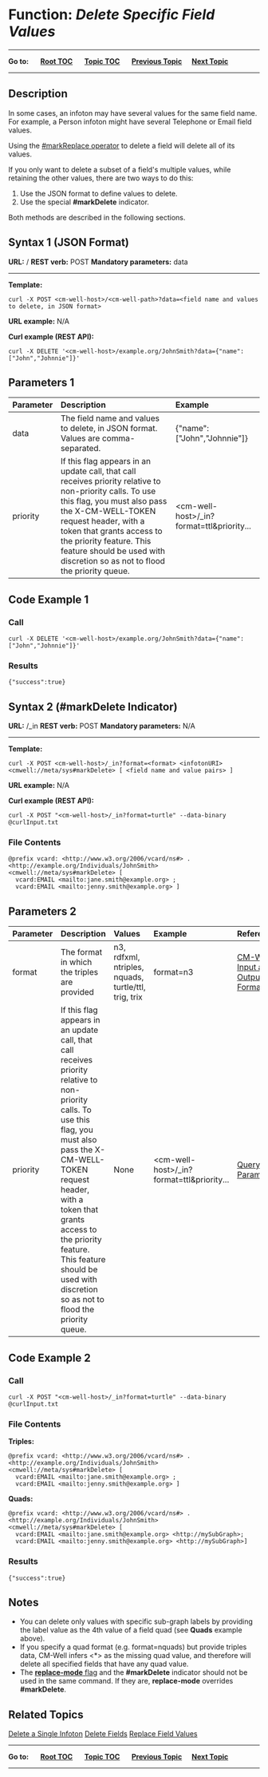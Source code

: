 # Function: *Delete Specific Field Values* #

----

**Go to:** &nbsp;&nbsp;&nbsp;&nbsp; [**Root TOC**](CM-Well.RootTOC.md) &nbsp;&nbsp;&nbsp;&nbsp; [**Topic TOC**](API.TOC.md) &nbsp;&nbsp;&nbsp;&nbsp; [**Previous Topic**](API.Update.DeleteFields.md)&nbsp;&nbsp;&nbsp;&nbsp; [**Next Topic**](API.Update.AddInfotonsAndFieldsToSubGraph.md)  

----

## Description ##

In some cases, an infoton may have several values for the same field name. For example, a Person infoton might have several Telephone or Email field values.

Using the [#markReplace operator](API.Update.DeleteFields.md) to delete a field will delete all of its values. 

If you only want to delete a subset of a field's multiple values, while retaining the other values, there are two ways to do this: 

1. Use the JSON format to define values to delete.
2. Use the special **#markDelete** indicator.

Both methods are described in the following sections.

## Syntax 1 (JSON Format) ##

**URL:** <cm-well-host>/<cm-well-path>
**REST verb:** POST
**Mandatory parameters:** data

----------

**Template:**

    curl -X POST <cm-well-host>/<cm-well-path>?data=<field name and values to delete, in JSON format>

**URL example:** N/A

**Curl example (REST API):**

    curl -X DELETE '<cm-well-host>/example.org/JohnSmith?data={"name":["John","Johnnie"]}'
    
## Parameters 1 ##

Parameter | Description  | Example
:----------|:------------|:-------
data | The field name and values to delete, in JSON format. Values are comma-separated. | {"name":["John","Johnnie"]} 
priority | If this flag appears in an update call, that call receives priority relative to non-priority calls. To use this flag, you must also pass the X-CM-WELL-TOKEN request header, with a token that grants access to the priority feature. This feature should be used with discretion so as not to flood the priority queue. | \<cm-well-host\>/_in?format=ttl&priority...

## Code Example 1 ##

### Call ###

    curl -X DELETE '<cm-well-host>/example.org/JohnSmith?data={"name":["John","Johnnie"]}'

### Results ###

    {"success":true}

## Syntax 2 (#markDelete Indicator) ##

**URL:** <CMWellHost>/_in
**REST verb:** POST
**Mandatory parameters:** N/A

----------

**Template:**

    curl -X POST <cm-well-host>/_in?format=<format> <infotonURI> <cmwell://meta/sys#markDelete> [ <field name and value pairs> ]

**URL example:** N/A

**Curl example (REST API):**

    curl -X POST "<cm-well-host>/_in?format=turtle" --data-binary @curlInput.txt

### File Contents ###
    @prefix vcard: <http://www.w3.org/2006/vcard/ns#> .
    <http://example.org/Individuals/JohnSmith>
    <cmwell://meta/sys#markDelete> [
      vcard:EMAIL <mailto:jane.smith@example.org> ;
      vcard:EMAIL <mailto:jenny.smith@example.org> ]
    
## Parameters 2 ##

Parameter | Description | Values | Example | Reference
:----------|:-------------|:--------|:---------|:----------
format | The format in which the triples are provided | n3, rdfxml, ntriples, nquads, turtle/ttl, trig, trix | format=n3 | [CM-Well Input and Output Formats](API.InputAndOutputFormats.md)
priority | If this flag appears in an update call, that call receives priority relative to non-priority calls. To use this flag, you must also pass the X-CM-WELL-TOKEN request header, with a token that grants access to the priority feature. This feature should be used with discretion so as not to flood the priority queue. | None | \<cm-well-host\>/_in?format=ttl&priority... | [Query Parameters](API.QueryParameters.md)


## Code Example 2 ##

### Call ###

    curl -X POST "<cm-well-host>/_in?format=turtle" --data-binary @curlInput.txt

### File Contents ###

**Triples:**

    @prefix vcard: <http://www.w3.org/2006/vcard/ns#> .
    <http://example.org/Individuals/JohnSmith>
    <cmwell://meta/sys#markDelete> [
      vcard:EMAIL <mailto:jane.smith@example.org> ;
      vcard:EMAIL <mailto:jenny.smith@example.org> ]

**Quads:**

    @prefix vcard: <http://www.w3.org/2006/vcard/ns#> .
    <http://example.org/Individuals/JohnSmith>
    <cmwell://meta/sys#markDelete> [
      vcard:EMAIL <mailto:jane.smith@example.org> <http://mySubGraph>;
      vcard:EMAIL <mailto:jenny.smith@example.org> <http://mySubGraph>]

### Results ###

    {"success":true}

## Notes ##
* You can delete only values with specific sub-graph labels by providing the label value as the 4th value of a field quad (see **Quads** example above).
* If you specify a quad format (e.g. format=nquads) but provide triples data, CM-Well infers <*> as the missing quad value, and therefore will delete all specified fields that have any quad value.
* The [**replace-mode** flag](API.Update.ReplaceFieldValues.md) and the **#markDelete** indicator should not be used in the same command. If they are, **replace-mode** overrides **#markDelete**.

## Related Topics ##
[Delete a Single Infoton](API.Update.DeleteASingleInfoton.md)
[Delete Fields](API.Update.DeleteFields.md)
[Replace Field Values](API.Update.ReplaceFieldValues.md)


----

**Go to:** &nbsp;&nbsp;&nbsp;&nbsp; [**Root TOC**](CM-Well.RootTOC.md) &nbsp;&nbsp;&nbsp;&nbsp; [**Topic TOC**](API.TOC.md) &nbsp;&nbsp;&nbsp;&nbsp; [**Previous Topic**](API.Update.DeleteFields.md)&nbsp;&nbsp;&nbsp;&nbsp; [**Next Topic**](API.Update.AddInfotonsAndFieldsToSubGraph.md)  

----